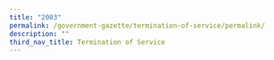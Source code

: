```yaml
---
title: "2003"
permalink: /government-gazette/termination-of-service/permalink/
description: ""
third_nav_title: Termination of Service
---
```

